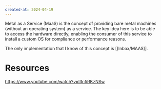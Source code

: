 ```yaml
---
created-at: 2024-04-19
---
```


Metal as a Service (MaaS) is the concept of providing bare metal machines (without an operating system) as a service. The key idea here is to be able to access the hardware directly, enabling the consumer of this service to install a custom OS for compliance or performance reasons.

The only implementation that I know of this concept is [[Inbox/MAAS]].

# Resources

https://www.youtube.com/watch?v=I3nfiRKzNSw

